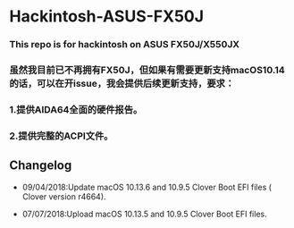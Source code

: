 # Hackintosh-ASUS-FX50J
### This repo is for hackintosh on ASUS FX50J/X550JX


### 虽然我目前已不再拥有FX50J，但如果有需要更新支持macOS10.14的话，可以在开issue，我会提供后续更新支持，要求：
### 1.提供AIDA64全面的硬件报告。
### 2.提供完整的ACPI文件。


## Changelog

* 09/04/2018:Update macOS 10.13.6 and 10.9.5 Clover Boot EFI files ( Clover version r4664).

* 07/07/2018:Upload macOS 10.13.5 and 10.9.5 Clover Boot EFI files.
